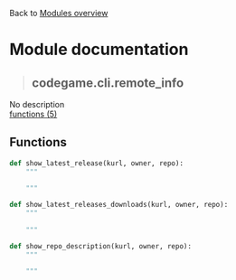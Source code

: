 Back to [Modules overview](https://github.com/pyrustic/codegame/blob/master/docs/modules/README.md)
  
# Module documentation
>## codegame.cli.remote\_info
No description
<br>
[functions (5)](https://github.com/pyrustic/codegame/blob/master/docs/modules/content/codegame.cli.remote_info/functions.md)


## Functions
```python
def show_latest_release(kurl, owner, repo):
    """
    
    """

```

```python
def show_latest_releases_downloads(kurl, owner, repo):
    """
    
    """

```

```python
def show_repo_description(kurl, owner, repo):
    """
    
    """

```

